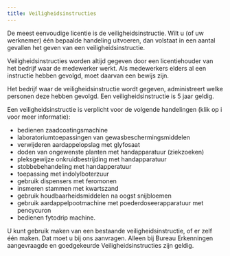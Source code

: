 ```yaml
---
title: Veiligheidsinstructies
---
```

De meest eenvoudige licentie is de veiligheidsinstructie. Wilt u (of uw werknemer) één bepaalde handeling uitvoeren, dan volstaat in een aantal gevallen het geven van een veiligheidsinstructie. 

Veiligheidsinstructies worden altijd gegeven door een licentiehouder van het bedrijf waar de medewerker werkt. Als medewerkers elders al een instructie hebben gevolgd, moet daarvan een bewijs zijn.

Het bedrijf waar de veiligheidsinstructie wordt gegeven, administreert welke personen deze hebben gevolgd. Een veiligheidsinstructie is 5 jaar geldig.  

Een veiligheidsinstructie is verplicht voor de volgende handelingen (klik op i voor meer informatie):

* bedienen zaadcoatingsmachine 
* laboratoriumtoepassingen van gewasbeschermingsmiddelen
* verwijderen aardappelopslag met glyfosaat
* doden van ongewenste planten met handapparatuur (ziekzoeken) 
* pleksgewijze onkruidbestrijding met handapparatuur  
* stobbebehandeling met handapperatuur
* toepassing met indolylboterzuur 
* gebruik dispensers met feromonen 
* insmeren stammen met kwartszand 
* gebruik houdbaarheidsmiddelen na oogst snijbloemen
* gebruik aardappelpootmachine met poederdoseerapparatuur met pencycuron
* bedienen fytodrip machine. 

U kunt gebruik maken van een bestaande veiligheidsinstructie, of er zelf één maken. Dat moet u bij ons aanvragen. Alleen bij Bureau Erkenningen aangevraagde en goedgekeurde Veiligheidsinstructies zijn geldig.

<link-container>
<link-button link='{"name": "Bestaande veiligheidsinstructies","url": "/licenties/licentie-tool"}' />
</link-container>

<link-container>

<link-button link='{"name": "Veiligheidsinstructie aanvragen","url": "/licenties/licentie-tool"}' />

</link-container>

<link-container>

<link-button link='{"name": "Veiligheidsinstructie registreren","url": "/licenties/licentie-tool"}' />

</link-container>
